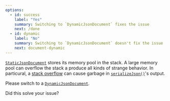 ```yaml
---
options:
  - id: success
    label: "Yes"
    summary: Switching to `DynamicJsonDocument` fixes the issue
    next: /done
  - id: dynamic
    label: "No"
    summary: Switching to `DynamicJsonDocument` doesn't fix the issue
    next: document-dynamic
---
```


[`StaticJsonDocument`](/v6/api/staticjsondocument/) stores its memory pool in the stack.
A large memory pool can overflow the stack a produce all kinds of strange behavior.
In particural, a [stack overflow](https://en.wikipedia.org/wiki/Stack_buffer_overflow) can cause garbage in [`serializeJson()`](/v6/api/json/serializejson/)'s output.

Please switch to a [`DynamicJsonDocument`](/v6/api/dynamicjsondocument/).

Did this solve your issue?